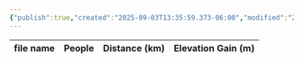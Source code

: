 ```yaml
---
{"publish":true,"created":"2025-09-03T13:35:59.373-06:00","modified":"2025-09-03T14:42:01.601-06:00","published":"2025-09-03T14:42:01.601-06:00","tags":["route"],"cssclasses":"","elevation":null,"region":"Banff","location":null,"DWYT":"Don’t do","Kane":null,"completed":true}
---
```



| file name | People | Distance (km) | Elevation Gain (m) |
| --------- | ------ | ------------- | ------------------ |